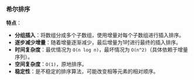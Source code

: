 ### 希尔排序

**特点**：

- **分组插入**：将数组分成多个子数组，使用增量对每个子数组进行插入排序。
- **逐步减少增量**：随着增量逐渐减少，最后增量为1时进行最终的插入排序。
- **时间复杂度**：最优情况为 `O(n log n)`，最坏情况为 `O(n^2)`（具体依赖于增量序列）。
- **空间复杂度**：`O(1)`，原地排序。
- **稳定性**：是不稳定的排序算法，可能改变相等元素的相对顺序。